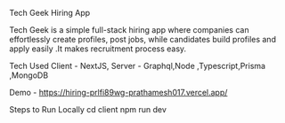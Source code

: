 Tech Geek Hiring App

Tech Geek is a simple full-stack hiring app where companies can effortlessly create profiles, post jobs, while candidates build profiles and apply easily .It makes recruitment process easy.

Tech Used Client - NextJS,  Server - Graphql,Node ,Typescript,Prisma ,MongoDB

Demo - https://hiring-prlfi89wg-prathamesh017.vercel.app/

Steps to Run Locally
cd client
npm run dev

